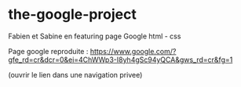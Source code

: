 # the-google-project
Fabien et Sabine en featuring page Google html - css


Page google reproduite : https://www.google.com/?gfe_rd=cr&dcr=0&ei=4ChWWp3-I8yh4gSc94yQCA&gws_rd=cr&fg=1

(ouvrir le lien dans une navigation privee)
